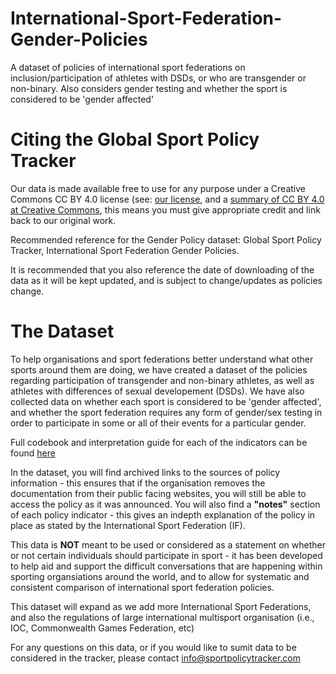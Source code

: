 # International-Sport-Federation-Gender-Policies
A dataset of policies of international sport federations on inclusion/participation of athletes with DSDs, or who are transgender or non-binary. Also considers gender testing and whether the sport is considered to be 'gender affected' 

# Citing the Global Sport Policy Tracker

Our data is made available free to use for any purpose under a Creative Commons CC BY 4.0 license (see: [our license](LICENSE), and a [summary of CC BY 4.0 at Creative Commons](https://creativecommons.org/licenses/by/4.0/), this means you must give appropriate credit and link back to our original work. 

Recommended reference for the Gender Policy dataset: Global Sport Policy Tracker, International Sport Federation Gender Policies. 

It is recommended that you also reference the date of downloading of the data as it will be kept updated, and is subject to change/updates as policies change. 

# The Dataset #

To help organisations and sport federations better understand what other sports around them are doing, we have created a dataset of the policies regarding participation of transgender and non-binary athletes, as well as athletes with differences of sexual developement (DSDs). We have also collected data on whether each sport is considered to be 'gender affected', and whether the sport federation requires any form of gender/sex testing in order to participate in some or all of their events for a particular gender. 

Full codebook and interpretation guide for each of the indicators can be found [here](codebook_and_documentation.md)

In the dataset, you will find archived links to the sources of policy information - this ensures that if the organisation removes the documentation from their public facing websites, you will still be able to access the policy as it was announced. You will also find a **"notes"** section of each policy indicator - this gives an indepth explanation of the policy in place as stated by the International Sport Federation (IF). 

This data is **NOT** meant to be used or considered as a statement on whether or not certain individuals should participate in sport - it has been developed to help aid and support the difficult conversations that are happening within sporting organsiations around the world, and to allow for systematic and consistent comparison of international sport federation policies. 

This dataset will expand as we add more International Sport Federations, and also the regulations of large international multisport organisation (i.e., IOC, Commonwealth Games Federation, etc) 

For any questions on this data, or if you would like to sumit data to be considered in the tracker, please contact info@sportpolicytracker.com 
